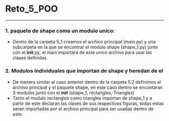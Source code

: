 # Reto_5_POO
----------------------------------

### 1. paquete de shape como un modulo unico:
- Dentro de la carpeta 5_1 creamos el archivo principal (main.py) y una subcarpeta en la que se encontrar el modulo shape (shape_1.py) junto con el __init__.py, el main importara de este unico archivo para usar las clases definidas.
### 2. Modulos individuales que importan de shape y heredan de el
- De manera similar al caso anterior dentro de la carpeta 5.2 definimos el archivo principal y el paquete shape, en este caso dentro se encontaran 3 modulos junto con el __init__ (shape_1, rectangles, Triangles)
- Tanto el modulo rectangles como triangles importan de shape_1 y a partir de este declaran las clases de sus respectivas figuras, todas estas seran importadas por el archivo principal para ser usadas dentro de este.
